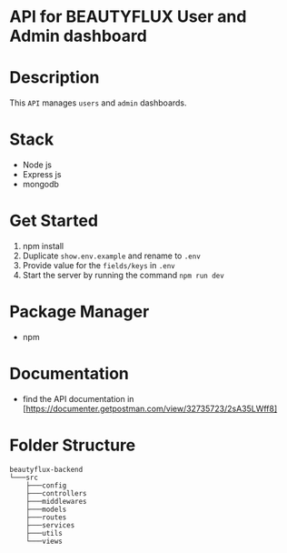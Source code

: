# API for BEAUTYFLUX User and Admin dashboard

# Description
This `API` manages `users` and `admin` dashboards.

# Stack
- Node js
- Express js
- mongodb

# Get Started
1. npm install
2. Duplicate `show.env.example` and rename to `.env`
3. Provide value for the `fields/keys` in `.env`
4. Start the server by running the command `npm run dev`

# Package Manager
- npm

# Documentation
- find the API documentation in [https://documenter.getpostman.com/view/32735723/2sA35LWff8]

# Folder Structure
```
beautyflux-backend
└───src
    ├───config
    ├───controllers
    ├───middlewares
    ├───models
    ├───routes
    ├───services
    ├───utils
    └───views
```